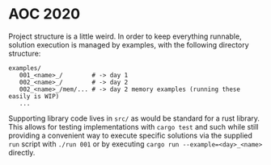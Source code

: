 AOC 2020
========

Project structure is a little weird. In order to keep everything runnable,
solution execution is managed by examples, with the following directory
structure:
```
examples/
   001_<name>_/        # -> day 1
   002_<name>_/        # -> day 2
   002_<name>_/mem/... # -> day 2 memory examples (running these easily is WIP)
   ...
```

Supporting library code lives in `src/` as would be standard for a rust library.
This allows for testing implementations with `cargo test` and such while still
providing a convenient way to execute specific solutions via the supplied `run`
script with `./run 001` or by executing `cargo run --example=<day>_<name>`
directly.
